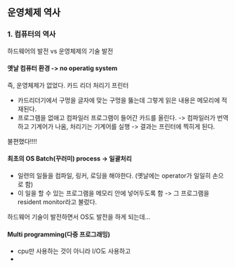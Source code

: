 ## 운영체제 역사

### 1. 컴퓨터의 역사

하드웨어의 발전 vs 운영체제의 기술 발전

#### 옛날 컴퓨터 환경 -> no operatig system

즉, 운영체제가 없었다.
카드 리더 처리기 프린터

- 카드리더기에서 구멍을 글자에 맞는 구멍을 뚫는데 그렇게 읽은 내용은 메모리에 적재된다.
- 프로그램을 없애고 컴파일러 프로그램이 들어간 카드를 올린다.
  -> 컴파일러가 번역하고 기계어가 나옴, 처리기는 기계어를 실행
  -> 결과는 프린터에 찍히게 된다.

불편했다!!!!

#### 최초의 OS Batch(꾸러미) process -> 일괄처리

- 일련의 일들을 컴파일, 링커, 로딩을 해야한다. (옛날에는 operator가 일일히 손으로 함)
- 이 일을 할 수 있는 프로그램을 메모리 안에 넣어두도록 함
  -> 그 프로그램을 resident monitor라고 불렀다.

하드웨어 기술이 발전하면서 OS도 발전을 하게 되는데...

#### Multi programming(다중 프로그래밍)

- cpu만 사용하는 것이 아니라 I/O도 사용하고
-
